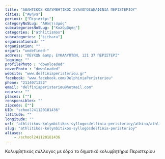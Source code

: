 ```yaml
---
title: "ΑΘΛΗΤΙΚΟΣ ΚΟΛΥΜΒΗΤΙΚΟΣ ΣΥΛΛΟΓΟΣΔΕΛΦΙΝΙΑ ΠΕΡΙΣΤΕΡΙΟΥ"
cities: ["Αθήνα"]
perioxi: ["Περιστέρι"]
categoryNoSLug: "Αθλητισμός"
subcategoriesNoSLug: ["Κολύμβηση"]
categories: ["athlitismos"]
subcategories: ["kithara"]
organisationid: ""
organisation: ""
orgurl: "undefined-"
address: "ΠΕΥΚΩΝ &amp; ΕΥΚΑΛΥΠΤΩΝ, 121 37 ΠΕΡΙΣΤΕΡΙ"
logoimg: ""
profilePhoto : "downloaded"
coverPhoto : "downloaded"
website: "www.delfiniaperisteriou.gr"
facebook: "www.facebook.com/DelphiniaPeristeriou"
phone: "2114071352"
email: "delfiniaperisteriou@hotmail.com"
courses: ""
places: [""]
rensponsibles: ""
zipcode: [""]
UID: "school241120181436"
latitude: ""
longitude: ""
url: "athlitikos-kolymbitikos-syllogosdelfinia-peristerioy/athina/athlitismos/kithara"
slug: "athlitikos-kolymbitikos-syllogosdelfinia-peristerioy"
aliases:
    - /school241120181436
---
```



Κολυμβητικός σύλλογος με έδρα το δημοτικό κολυμβητήριο Περιστερίου

